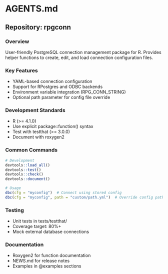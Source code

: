 # AGENTS.md

## Repository: rpgconn

### Overview
User-friendly PostgreSQL connection management package for R. Provides helper functions to create, edit, and load connection configuration files.

### Key Features
- YAML-based connection configuration
- Support for RPostgres and ODBC backends
- Environment variable integration (RPG_CONN_STRING)
- Optional path parameter for config file override

### Development Standards
- R (>= 4.1.0)
- Use explicit package::function() syntax
- Test with testthat (>= 3.0.0)
- Document with roxygen2

### Common Commands
```r
# Development
devtools::load_all()
devtools::test()
devtools::check()
devtools::document()

# Usage
dbc(cfg = "myconfig")  # Connect using stored config
dbc(cfg = "myconfig", path = "custom/path.yml")  # Override config path
```

### Testing
- Unit tests in tests/testthat/
- Coverage target: 80%+
- Mock external database connections

### Documentation
- Roxygen2 for function documentation
- NEWS.md for release notes
- Examples in @examples sections
